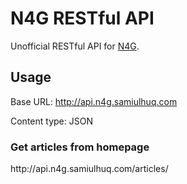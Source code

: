 <h1>N4G RESTful API</h1>

Unofficial RESTful API for <a href="www.n4g.com">N4G</a>.

<h2> Usage </h2>

Base URL: http://api.n4g.samiulhuq.com

Content type: JSON

<h3>Get articles from homepage</h3>
http://api.n4g.samiulhuq.com/articles/

